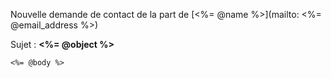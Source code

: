 [SUJET]: # ([Avril - la VAE Facile] <%=object%>)

Nouvelle demande de contact de la part de [<%= @name %>](mailto: <%= @email_address %>)

Sujet : __<%= @object %>__


```
<%= @body %>
```